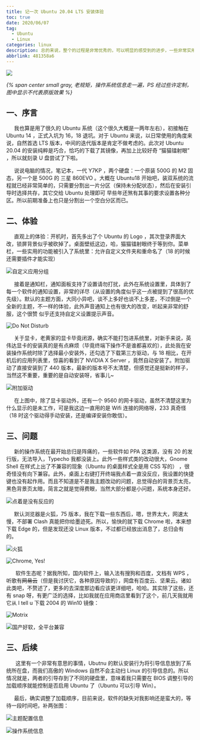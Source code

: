 ```yaml
---
title: 记一次 Ubuntu 20.04 LTS 安装体验
toc: true
date: 2020/06/07
tag:
  - Ubuntu
  - Linux
categories: linux
description: 总的来说，整个的过程是非常优秀的，可以明显的感受到的进步，一些非常实用的功能也被整合进系统了，比如默认安装的英伟达显卡驱动。当然或许是因为刚发布的缘故，一些软件源还没有适配，需要稍作等待~
abbrlink: 481358a6
---
```


![](../../static/Ubuntu20.assets/main.png)

*{% span center small gray, 老规矩，操作系统信息走一遍，PS 经过些许定制，图中显示不代表原版效果 %}*

## 一、序言

&ensp;&emsp;我也算是用了很久的 Ubuntu 系统（这个很久大概是一两年左右），初接触在 Ubuntu 14 ，正式入坑为 16，18 退坑。对于 Ubuntu 来说，以日常使用的角度来说，自然首选 LTS 版本，中间的迭代版本是肯定不做考虑的。此次对 Ubuntu 20.04 的安装纯粹是巧合，恰巧的下载了其镜像，再加上比较好奇 “猫猫镭射眼” ，所以就刻录 U 盘尝试了下啦。

&ensp;&emsp;说说电脑的情况，笔记本，一代 Y7KP ，两个硬盘：一个原装 500G 的 M2 固态，另一个是 500G 的 三星 860EVO 。大概在 Ubuntu18 开始吧，装双系统的流程就已经非常简单的，只需要分割出一片分区（保持未分配状态），然后在安装引导时选择共存，其它交给 Ubuntu 处理即可 <span class="bb_spoiler" title="甚至还上升到了分区比例上的设定 emm">早些年还煞有其事的要求设置各种分区</span>。所以前期准备上也只是分割出一个空白分区而已。

## 二、体验

&ensp;&emsp;直观上的体验：开机时，首先多出了个 Ubuntu 的 Logo ，其次登录界面大改，锁屏背景似乎被砍掉了。桌面壁纸这边，哈，猫猫镭射眼终于等到你。菜单栏，一些实用的功能被引入了系统里：允许自定义文件夹和重命名了（18 的时候还需要插件才能实现）

![自定义应用分组](../../static/Ubuntu20.assets/img01.png)

&ensp;&emsp;接着是通知栏，通知面板支持了设置请勿打扰，此外在系统设置里，具体到了每一个软件的通知设置，非常的详尽（从设置的角度似乎这一点被提到了很高的优先级）。默认的主题方面，大同小异吧，谈不上多好也谈不上多差，不过倒是一个全新的主题，不一样的体验，此外声音通知上也有很大的改变，听起来非常的舒服，这个很赞 <span class="bb_spoiler" title="but 我没找到这种包">似乎还支持自定义设置提示声音</span>。

![Do Not Disturb](../../static/Ubuntu20.assets/img03.png)

&ensp;&emsp;关于显卡，老黄家的显卡毕竟闭源，确实不能打包进系统里，对新手来说，英伟达显卡的安装真的是有点麻烦（毕竟终端下操作不是谁都喜欢的），此处我在安装操作系统时除了选择最小安装外，还勾选了下载第三方驱动，与 18 相比，在开机后的应用列表里，惊喜的看到了 NVIDIA X Server ，竟然自动安装了。附加驱动了直接安装到了 440 版本，最新的版本号不太清楚，但感觉还是挺新的样子，当然这不重要，重要的是自动安装呀，省事儿~

![附加驱动](../../static/Ubuntu20.assets/img04.png)

&ensp;&emsp;在上图中，除了显卡驱动外，还有一个 9560 的网卡驱动，虽然不清楚这里为什么显示的是未工作，可是我这边一直用的是 Wifi 连接的网络呀，233 真奇怪（<span class="bb_spoiler" title="我对 CMAKE 是真的不熟悉，难为我了...">18 时这个驱动得手动安装，还是编译安装你敢信</span>）。

## 三、问题

&ensp;&emsp;新的操作系统在最开始总归是阵痛的，一些软件如 PPA 这类源，没有 20 的发行版，无法导入，Typecho 我都没装上。此外一些样式类的改动很大，Gnome Shell 在样式上出了不兼容的现象（Ubuntu 的桌面样式全是用 CSS 写的） ，很奇怪没有向下兼容。此外，桌面上右键打开终端我点着一直没反应，我设置的快捷键也没有起作用。而且不知道是不是我主题改动的问题，总觉得白的背景页太亮，黑色背景页太暗，简言之就是觉得费眼，当然大部分都是小问题，系统本身还好。

![点着是没有反应的](../../static/Ubuntu20.assets/img05.png)

&ensp;&emsp;默认浏览器是火狐，75 版本，我在下载一些东西后，嗯，世界太大，网速太慢，不部署 Clash 真能把你给墨迹死。所以，愉快的就下载 Chrome 啦，本来想下载 Edge 的，但是发现还没 Linux 版本，不过都已经放出消息了，总归会有的。

![火狐](../../static/Ubuntu20.assets/img06.png)

![Chrome, Yes!](../../static/Ubuntu20.assets/img07.png)

&ensp;&emsp; 软件生态呢？据我所知，国内软件上，输入法有搜狗和百度，文档有 WPS ，听歌有~~网易云~~（但是我讨厌它，各种原因导致的），网盘有百度云、坚果云。诸如此类吧，不赘述了，更多的去深度那边看应该更详细吧，哈哈。其实除了这些，还有 snap 呀，有更广泛的选择，比如我就在应用商店里看到了这个，前几天我就用它从 I tell u 下载 2004 的 Win10 镜像：

![Motrix](../../static/Ubuntu20.assets/img08.png)

![国产好软，全平台兼容](../../static/Ubuntu20.assets/img10.png)

## 三、后续

&ensp;&emsp; 这里有一个非常有意思的事情，Ubutnu 的默认安装行为将引导信息放到了系统所在盘，而我们高傲的 Windows 自然不会主动扫 Linux 的引导信息的。所以情况就是，两者的引导存到了不同的硬盘里，意味着我只需要在 BIOS 调整引导的加载顺序就能控制是否启用 Ubuntu 了（Ubuntu 可以引导 Win）。

&ensp;&emsp;最后，确实调整了加载顺序，目前来说，软件的缺失对我影响还是蛮大的，等待一段时间吧，补两张图：

![主题配置信息](../../static/Ubuntu20.assets/img09.png)

![操作系统信息](../../static/Ubuntu20.assets/img11.png)

